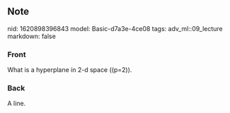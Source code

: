 ## Note
nid: 1620898396843
model: Basic-d7a3e-4ce08
tags: adv_ml::09_lecture
markdown: false

### Front
What is a hyperplane in 2-d space \((p=2)\).

### Back
A line.
